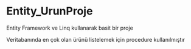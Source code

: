 # Entity_UrunProje
Entity Framework ve Linq  kullanarak basit bir proje

Veritabanında en çok olan ürünü listelemek için procedure kullanılmıştır
